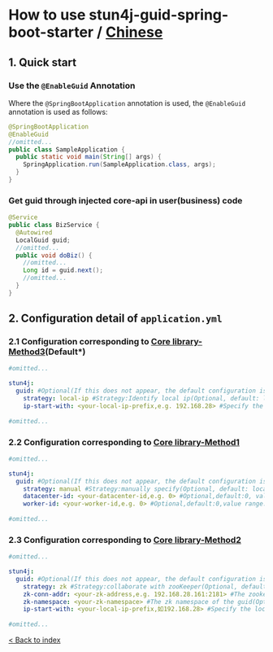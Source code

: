 # How to use stun4j-guid-spring-boot-starter / [Chinese](README.md)

## 1. Quick start
### Use the `@EnableGuid` Annotation
Where the `@SpringBootApplication` annotation is used, the `@EnableGuid` annotation is used as follows:
```java
@SpringBootApplication
@EnableGuid
//omitted...
public class SampleApplication {
  public static void main(String[] args) {
    SpringApplication.run(SampleApplication.class, args);
  }
}
```
### Get guid through injected core-api in user(business) code
```java
@Service
public class BizService {
  @Autowired
  LocalGuid guid;
  //omitted...
  public void doBiz() {
    //omitted...
    Long id = guid.next();
    //omitted...
  }
}
```

## 2. Configuration detail of `application.yml`
### 2.1 Configuration corresponding to [**Core library-Method3**](../stun4j-guid-core/README.md)(**Default\***)
```yml
#omitted...

stun4j:
  guid: #Optional(If this does not appear, the default configuration is used)
    strategy: local-ip #Strategy:Identify local ip(Optional, default: local-ip)
    ip-start-with: <your-local-ip-prefix,e.g. 192.168.28> #Specify the local ip prefix(Optional,if not specified,the local ip is automatically selected)
    
#omitted...
```
### 2.2 Configuration corresponding to [**Core library-Method1**](../stun4j-guid-core/README.md)
```yml
#omitted...

stun4j:
  guid: #Optional(If this does not appear, the default configuration is used)
    strategy: manual #Strategy:manually specify(Optional, default: local-ip)
    datacenter-id: <your-datacenter-id,e.g. 0> #Optional,default:0, value range:[0,31]
    worker-id: <your-worker-id,e.g. 0> #Optional,default:0,value range:[0,31]
    
#omitted...
```
### 2.3 Configuration corresponding to [**Core library-Method2**](../stun4j-guid-core/README.md)
```yml
#omitted...

stun4j:
  guid: #Optional(If this does not appear, the default configuration is used)
    strategy: zk #Strategy:collaborate with zooKeeper(Optional, default: local-ip)
    zk-conn-addr: <your-zk-address,e.g. 192.168.28.161:2181> #The zookeeper address(Optional, default: localhost:2181)
    zk-namespace: <your-zk-namespace> #The zk namespace of the guid(Optional, default: stun4j-guid)
    ip-start-with: <your-local-ip-prefix,如192.168.28> #Specify the local ip prefix(Optional,if not specified,the local ip is automatically selected)
    
#omitted...
```
[< Back to index](../README_en_US.md)
